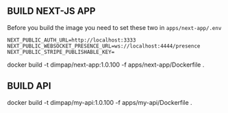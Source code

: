 
## BUILD NEXT-JS APP

Before you build the image you need to set these two in `apps/next-app/.env`

```.env
NEXT_PUBLIC_AUTH_URL=http://localhost:3333
NEXT_PUBLIC_WEBSOCKET_PRESENCE_URL=ws://localhost:4444/presence
NEXT_PUBLIC_STRIPE_PUBLISHABLE_KEY=
```

docker build -t dimpap/next-app:1.0.100 -f apps/next-app/Dockerfile .

## BUILD API
docker build -t dimpap/my-api:1.0.100 -f apps/my-api/Dockerfile .
